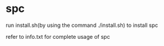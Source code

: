 # spc

run install.sh(by using the command ./install.sh) to install spc

refer to info.txt for complete usage of spc


